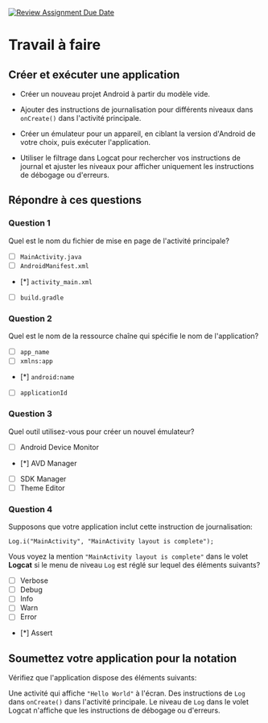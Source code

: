 [![Review Assignment Due Date](https://classroom.github.com/assets/deadline-readme-button-24ddc0f5d75046c5622901739e7c5dd533143b0c8e959d652212380cedb1ea36.svg)](https://classroom.github.com/a/Mnh7-Xaz)
# Travail à faire

## Créer et exécuter une application

* Créer un nouveau projet Android à partir du modèle vide.

* Ajouter des instructions de journalisation pour différents niveaux dans `onCreate()` dans l'activité principale.

* Créer un émulateur pour un appareil, en ciblant la version d'Android de votre choix, puis exécuter l'application.

* Utiliser le filtrage dans Logcat pour rechercher vos instructions de journal et ajuster les niveaux pour afficher uniquement les instructions de débogage ou d'erreurs.

## Répondre à ces questions

### **Question 1**

Quel est le nom du fichier de mise en page de l'activité principale?

- [ ] `MainActivity.java`
- [ ] `AndroidManifest.xml`
- [*] `activity_main.xml`
- [ ] `build.gradle`

### **Question 2**

Quel est le nom de la ressource chaîne qui spécifie le nom de l'application?

- [ ] `app_name`
- [ ] `xmlns:app`
- [*] `android:name`
- [ ] `applicationId`

### **Question 3**

Quel outil utilisez-vous pour créer un nouvel émulateur?

- [ ] Android Device Monitor
- [*] AVD Manager
- [ ] SDK Manager
- [ ] Theme Editor

### **Question 4**

Supposons que votre application inclut cette instruction de journalisation:

```console
Log.i("MainActivity", "MainActivity layout is complete");
```

Vous voyez la mention `"MainActivity layout is complete"` dans le volet **Logcat** si le menu de niveau `Log` est réglé sur lequel des éléments suivants?

- [ ] Verbose
- [ ] Debug
- [ ] Info
- [ ] Warn
- [ ] Error
- [*] Assert

## Soumettez votre application pour la notation

Vérifiez que l'application dispose des éléments suivants:

Une activité qui affiche `"Hello World"` à l'écran.
Des instructions de `Log` dans `onCreate()` dans l'activité principale.
Le niveau de `Log` dans le volet Logcat n'affiche que les instructions de débogage ou d'erreurs.
